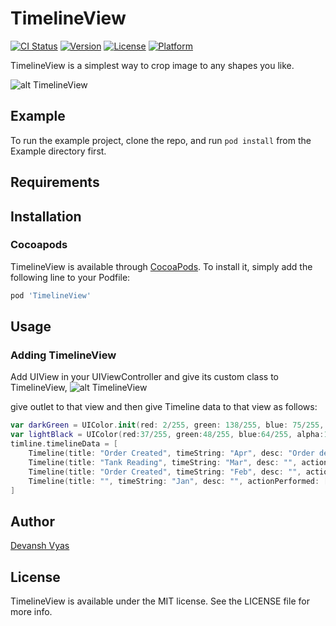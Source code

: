 # TimelineView


[![CI Status](https://img.shields.io/travis/devanshvyas/TimelineView.svg?style=flat)](https://travis-ci.org/devanshvyas/TimelineView)
[![Version](https://img.shields.io/cocoapods/v/TimelineView.svg?style=flat)](https://cocoapods.org/pods/TimelineView)
[![License](https://img.shields.io/cocoapods/l/TimelineView.svg?style=flat)](https://cocoapods.org/pods/TimelineView)
[![Platform](https://img.shields.io/cocoapods/p/TimelineView.svg?style=flat)](https://cocoapods.org/pods/TimelineView)

TimelineView is a simplest way to crop image to any shapes you like.

![alt TimelineView](https://github.com/devanshvyas/TimelineView/blob/master/TimelineView.png)

## Example

To run the example project, clone the repo, and run `pod install` from the Example directory first.

## Requirements

## Installation

### Cocoapods
TimelineView is available through [CocoaPods](https://cocoapods.org). To install
it, simply add the following line to your Podfile:

```ruby
pod 'TimelineView'
```

## Usage
### Adding TimelineView

Add UIView in your UIViewController and  give its custom class to TimelineView,
![alt TimelineView](https://github.com/devanshvyas/TimelineView/blob/master/AddingView.png)

give outlet to that view and then give Timeline data to that view as follows:

```swift
var darkGreen = UIColor.init(red: 2/255, green: 138/255, blue: 75/255, alpha: 1)
var lightBlack = UIColor(red:37/255, green:48/255, blue:64/255, alpha:1)
timline.timelineData = [
    Timeline(title: "Order Created", timeString: "Apr", desc: "Order details are subject to area which you have selected", actionPerformed: [], titleColor: lightBlack, actionItemColor: lightBlack),
    Timeline(title: "Tank Reading", timeString: "Mar", desc: "", actionPerformed: ["Order Delivered","Order Loaded"], titleColor: lightBlack, actionItemColor: lightBlack),
    Timeline(title: "Order Created", timeString: "Feb", desc: "", actionPerformed: ["Maintenance Req. Raised"], titleColor: darkGreen,actionItemColor: lightBlack),
    Timeline(title: "", timeString: "Jan", desc: "", actionPerformed: ["Tank Dips Missed","Credit Note Received","","","","","","Price Book Updated"], titleColor: lightBlack,actionItemColor: darkGreen)
]
```
## Author

[Devansh Vyas](http://github.com/devanshvyas)

## License

TimelineView is available under the MIT license. See the LICENSE file for more info.
